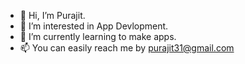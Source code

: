 - 👋 Hi, I’m Purajit.
- 👀 I’m interested in App Devlopment.
- 🌱 I’m currently learning to make apps.
- 📫 You can easily reach me by purajit31@gmail.com

